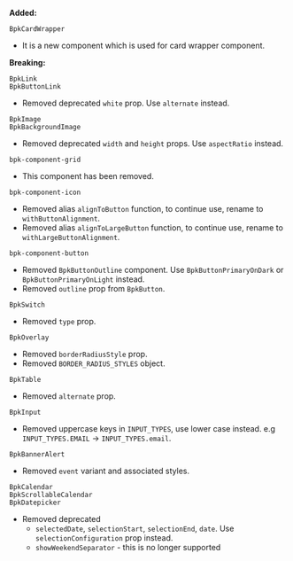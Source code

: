 **Added:**

`BpkCardWrapper`

- It is a new component which is used for card wrapper component.

**Breaking:**

`BpkLink`<br />
`BpkButtonLink`

- Removed deprecated `white` prop. Use `alternate` instead.

`BpkImage`<br />
`BpkBackgroundImage`

- Removed deprecated `width` and `height` props. Use `aspectRatio` instead.

`bpk-component-grid`

- This component has been removed.

`bpk-component-icon`

- Removed alias `alignToButton` function, to continue use, rename to `withButtonAlignment`.
- Removed alias `alignToLargeButton` function, to continue use, rename to `withLargeButtonAlignment`.

`bpk-component-button`

- Removed `BpkButtonOutline` component. Use `BpkButtonPrimaryOnDark` or `BpkButtonPrimaryOnLight` instead.
- Removed `outline` prop from `BpkButton`.

`BpkSwitch`

- Removed `type` prop.

`BpkOverlay`

- Removed `borderRadiusStyle` prop.
- Removed `BORDER_RADIUS_STYLES` object.

`BpkTable`

- Removed `alternate` prop.

`BpkInput`

- Removed uppercase keys in `INPUT_TYPES`, use lower case instead. e.g `INPUT_TYPES.EMAIL` -> `INPUT_TYPES.email`.

`BpkBannerAlert`

- Removed `event` variant and associated styles.

`BpkCalendar` <br />
`BpkScrollableCalendar` <br />
`BpkDatepicker`

- Removed deprecated
  - `selectedDate`, `selectionStart`, `selectionEnd`, `date`. Use `selectionConfiguration` prop instead.
  - `showWeekendSeparator` - this is no longer supported
